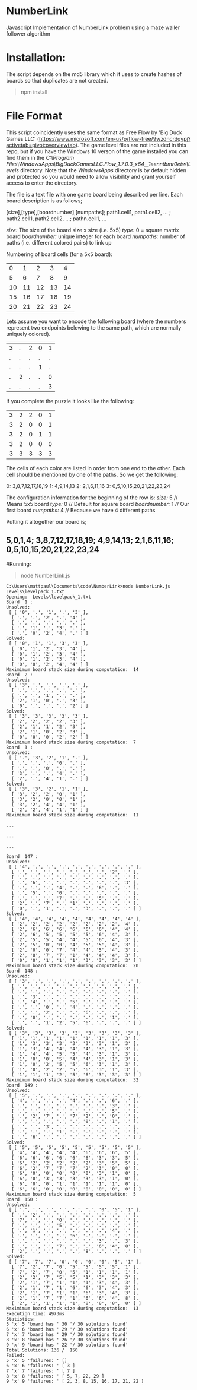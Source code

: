 # NumberLink
Javascript Implementation of NumberLink problem using a maze waller follower algorithm


# Installation:
The script depends on the md5 library which it uses to create hashes of boards so that duplicates are not created.

>npm install

# File Format

This script coincidently uses the same format as Free Flow by 'Big Duck Games LLC' (https://www.microsoft.com/en-us/p/flow-free/9wzdncrdqvpj?activetab=pivot:overviewtab). The game level files are not included in this repo, but if you have the Windows 10 verson of the game installed you can find them in the *C:\Program Files\WindowsApps\BigDuckGamesLLC.Flow_1.7.0.3_x64__1eenntbmr0etw\Levels* directory. Note that the *WindowsApps* directory is by default hidden and protected so you would need to allow visibility and grant yourself access to enter the directory.

The file is a text file with one game board being described per line. Each board description is as follows;

[size],[type],[boardnumber],[numpaths]; path1.cell1, path1.cell2, ... ; path2.cell1, path2.cell2, ...; pathn.cell1, ...

*size:* The size of the board size x size (i.e. 5x5)
*type:* 0 = square matrix board
*boardnumber:* unique integer for each board
*numpaths:* number of paths (i.e. different colored pairs) to link up

Numbering of board cells (for a 5x5 board):
<table>
    <tr><td>0</td><td>1</td><td>2</td><td>3</td><td>4</td></tr>
    <tr><td>5</td><td>6</td><td>7</td><td>8</td><td>9</td></tr>
    <tr><td>10</td><td>11</td><td>12</td><td>13</td><td>14</td></tr>
    <tr><td>15</td><td>16</td><td>17</td><td>18</td><td>19</td></tr>
    <tr><td>20</td><td>21</td><td>22</td><td>23</td><td>24</td></tr>
</table>

Lets assume you want to encode the following board (where the numbers represent two endpoints belowing to the same path, which are normally uniquely colored).

<table>
    <tr><td>3</td><td>.</td><td>2</td><td>0</td><td>1</td></tr>
    <tr><td>.</td><td>.</td><td>.</td><td>.</td><td>.</td></tr>
    <tr><td>.</td><td>.</td><td>.</td><td>1</td><td>.</td></tr>
    <tr><td>.</td><td>2</td><td>.</td><td>.</td><td>0</td></tr>
    <tr><td>.</td><td>.</td><td>.</td><td>.</td><td>3</td></tr>
</table>

If you complete the puzzle it looks like the following:

<table>
    <tr><td>3</td><td>2</td><td>2</td><td>0</td><td>1</td></tr>
    <tr><td>3</td><td>2</td><td>0</td><td>0</td><td>1</td></tr>
    <tr><td>3</td><td>2</td><td>0</td><td>1</td><td>1</td></tr>
    <tr><td>3</td><td>2</td><td>0</td><td>0</td><td>0</td></tr>
    <tr><td>3</td><td>3</td><td>3</td><td>3</td><td>3</td></tr>
</table>

The cells of each color are listed in order from one end to the other. Each cell should be mentioned by one of the paths. So we get the following:

0: 3,8,7,12,17,18,19
1: 4,9,14,13
2: 2,1,6,11,16
3: 0,5,10,15,20,21,22,23,24

The configuration information for the beginning of the row is:
*size:* 5 // Means 5x5 board
*type:* 0 // Default for square board
*boardnumber:* 1 // Our first board
*numpaths:* 4 // Because we have 4 different paths

Putting it altogether our board is;

## 5,0,1,4; 3,8,7,12,17,18,19; 4,9,14,13; 2,1,6,11,16; 0,5,10,15,20,21,22,23,24

#Running:

>node NumberLink.js

```
C:\Users\mattpaul\Documents\code\NumberLink>node NumberLink.js Levels\levelpack_1.txt
Opening:  Levels\levelpack_1.txt
Board  1 :
Unsolved:
 [ [ '0', '.', '1', '.', '3' ],
  [ '.', '.', '2', '.', '4' ],
  [ '.', '.', '.', '.', '.' ],
  [ '.', '1', '.', '3', '.' ],
  [ '.', '0', '2', '4', '.' ] ]
Solved:
 [ [ '0', '1', '1', '3', '3' ],
  [ '0', '1', '2', '3', '4' ],
  [ '0', '1', '2', '3', '4' ],
  [ '0', '1', '2', '3', '4' ],
  [ '0', '0', '2', '4', '4' ] ]
Maximimum board stack size during computation:  14
Board  2 :
Unsolved:
 [ [ '3', '.', '.', '.', '.' ],
  [ '.', '.', '.', '.', '.' ],
  [ '.', '.', '1', '.', '.' ],
  [ '2', '1', '0', '.', '3' ],
  [ '0', '.', '.', '.', '2' ] ]
Solved:
 [ [ '3', '3', '3', '3', '3' ],
  [ '2', '2', '2', '2', '3' ],
  [ '2', '1', '1', '2', '3' ],
  [ '2', '1', '0', '2', '3' ],
  [ '0', '0', '0', '2', '2' ] ]
Maximimum board stack size during computation:  7
Board  3 :
Unsolved:
 [ [ '.', '3', '2', '1', '.' ],
  [ '.', '.', '.', '0', '.' ],
  [ '.', '.', '0', '.', '.' ],
  [ '3', '.', '.', '4', '.' ],
  [ '2', '.', '4', '1', '.' ] ]
Solved:
 [ [ '3', '3', '2', '1', '1' ],
  [ '3', '2', '2', '0', '1' ],
  [ '3', '2', '0', '0', '1' ],
  [ '3', '2', '4', '4', '1' ],
  [ '2', '2', '4', '1', '1' ] ]
Maximimum board stack size during computation:  11

...

...

...

Board  147 :
Unsolved:
 [ [ '4', '.', '.', '.', '.', '.', '.', '.', '.' ],
  [ '.', '.', '.', '.', '.', '.', '.', '2', '.' ],
  [ '.', '.', '.', '.', '.', '.', '.', '.', '.' ],
  [ '.', '6', '.', '.', '.', '.', '.', '.', '3' ],
  [ '.', '.', '.', '4', '.', '.', '6', '.', '.' ],
  [ '.', '5', '.', '0', '.', '.', '.', '.', '.' ],
  [ '.', '.', '.', '7', '.', '.', '5', '.', '.' ],
  [ '2', '.', '7', '.', '1', '.', '.', '.', '.' ],
  [ '0', '.', '1', '.', '.', '3', '.', '.', '.' ] ]
Solved:
 [ [ '4', '4', '4', '4', '4', '4', '4', '4', '4' ],
  [ '2', '2', '2', '2', '2', '2', '2', '2', '4' ],
  [ '2', '6', '6', '6', '6', '6', '6', '4', '4' ],
  [ '2', '6', '5', '5', '5', '5', '6', '4', '3' ],
  [ '2', '5', '5', '4', '4', '5', '6', '4', '3' ],
  [ '2', '5', '0', '0', '4', '5', '5', '4', '3' ],
  [ '2', '0', '0', '7', '4', '4', '5', '4', '3' ],
  [ '2', '0', '7', '7', '1', '4', '4', '4', '3' ],
  [ '0', '0', '1', '1', '1', '3', '3', '3', '3' ] ]
Maximimum board stack size during computation:  20
Board  148 :
Unsolved:
 [ [ '3', '.', '.', '.', '.', '.', '.', '.', '.' ],
  [ '.', '.', '.', '.', '.', '.', '.', '.', '.' ],
  [ '.', '.', '.', '.', '.', '.', '.', '.', '.' ],
  [ '.', '3', '.', '.', '.', '.', '.', '.', '.' ],
  [ '.', '4', '.', '.', '5', '.', '.', '.', '.' ],
  [ '.', '.', '0', '.', '4', '.', '.', '.', '.' ],
  [ '.', '.', '2', '.', '.', '6', '.', '.', '.' ],
  [ '.', '0', '.', '.', '.', '.', '.', '1', '.' ],
  [ '.', '.', '1', '2', '5', '6', '.', '.', '.' ] ]
Solved:
 [ [ '3', '3', '3', '3', '3', '3', '3', '3', '3' ],
  [ '1', '1', '1', '1', '1', '1', '1', '1', '3' ],
  [ '1', '3', '3', '3', '3', '3', '3', '1', '3' ],
  [ '1', '3', '4', '4', '4', '4', '3', '1', '3' ],
  [ '1', '4', '4', '5', '5', '4', '3', '1', '3' ],
  [ '1', '0', '0', '5', '4', '4', '3', '1', '3' ],
  [ '1', '0', '2', '5', '5', '6', '3', '1', '3' ],
  [ '1', '0', '2', '2', '5', '6', '3', '1', '3' ],
  [ '1', '1', '1', '2', '5', '6', '3', '3', '3' ] ]
Maximimum board stack size during computation:  32
Board  149 :
Unsolved:
 [ [ '5', '.', '.', '.', '.', '.', '.', '.', '.' ],
  [ '4', '.', '.', '.', '4', '.', '.', '6', '.' ],
  [ '.', '.', '.', '.', '.', '.', '.', '3', '.' ],
  [ '.', '.', '.', '.', '.', '.', '.', '5', '.' ],
  [ '.', '2', '7', '.', '7', '2', '.', '0', '.' ],
  [ '.', '.', '.', '.', '.', '0', '.', '1', '.' ],
  [ '.', '.', '3', '.', '.', '.', '.', '.', '.' ],
  [ '.', '.', '.', '1', '.', '.', '.', '.', '.' ],
  [ '.', '6', '.', '.', '.', '.', '.', '.', '.' ] ]
Solved:
 [ [ '5', '5', '5', '5', '5', '5', '5', '5', '5' ],
  [ '4', '4', '4', '4', '4', '6', '6', '6', '5' ],
  [ '6', '6', '6', '6', '6', '6', '3', '3', '5' ],
  [ '6', '2', '2', '2', '2', '2', '3', '5', '5' ],
  [ '6', '2', '7', '7', '7', '2', '3', '0', '0' ],
  [ '6', '0', '0', '0', '0', '0', '3', '1', '0' ],
  [ '6', '0', '3', '3', '3', '3', '3', '1', '0' ],
  [ '6', '0', '0', '1', '1', '1', '1', '1', '0' ],
  [ '6', '6', '0', '0', '0', '0', '0', '0', '0' ] ]
Maximimum board stack size during computation:  5
Board  150 :
Unsolved:
 [ [ '.', '.', '.', '.', '.', '.', '0', '5', '1' ],
  [ '.', '2', '.', '.', '.', '.', '.', '.', '.' ],
  [ '7', '.', '.', '0', '.', '.', '.', '.', '.' ],
  [ '.', '.', '.', '5', '.', '.', '.', '.', '.' ],
  [ '.', '1', '.', '.', '.', '.', '.', '4', '.' ],
  [ '.', '.', '.', '.', '6', '.', '.', '.', '.' ],
  [ '.', '.', '.', '.', '.', '.', '3', '.', '3' ],
  [ '.', '.', '.', '7', '.', '.', '6', '4', '8' ],
  [ '2', '.', '.', '.', '.', '8', '.', '.', '.' ] ]
Solved:
 [ [ '7', '7', '7', '0', '0', '0', '0', '5', '1' ],
  [ '7', '2', '7', '0', '5', '5', '5', '5', '1' ],
  [ '7', '2', '7', '0', '5', '1', '1', '1', '1' ],
  [ '2', '2', '7', '5', '5', '1', '3', '3', '3' ],
  [ '2', '1', '7', '1', '1', '1', '3', '4', '3' ],
  [ '2', '1', '7', '1', '6', '6', '3', '4', '3' ],
  [ '2', '1', '7', '1', '1', '6', '3', '4', '3' ],
  [ '2', '1', '7', '7', '1', '6', '6', '4', '8' ],
  [ '2', '1', '1', '1', '1', '8', '8', '8', '8' ] ]
Maximimum board stack size during computation:  13
Execution time: 4973ms
Statistics:
5 'x' 5 'board has ' 30 '/ 30 solutions found'
6 'x' 6 'board has ' 29 '/ 30 solutions found'
7 'x' 7 'board has ' 29 '/ 30 solutions found'
8 'x' 8 'board has ' 26 '/ 30 solutions found'
9 'x' 9 'board has ' 22 '/ 30 solutions found'
Total Solutions: 136 /  150
Failed:
5 'x' 5 'failures: ' []
6 'x' 6 'failures: ' [ 3 ]
7 'x' 7 'failures: ' [ 7 ]
8 'x' 8 'failures: ' [ 5, 7, 22, 29 ]
9 'x' 9 'failures: ' [ 2, 3, 8, 15, 16, 17, 21, 22 ]
```
